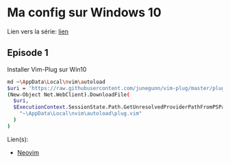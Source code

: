 # Ma config sur Windows 10

Lien vers la série: [lien](https://www.youtube.com/playlist?list=PLuWyq_EO5_ALS-X7aNbe_cv_aMMTY3ZrB)

## Episode 1

Installer Vim-Plug sur Win10

```bash
md ~\AppData\Local\nvim\autoload
$uri = 'https://raw.githubusercontent.com/junegunn/vim-plug/master/plug.vim'
(New-Object Net.WebClient).DownloadFile(
  $uri,
  $ExecutionContext.SessionState.Path.GetUnresolvedProviderPathFromPSPath(
    "~\AppData\Local\nvim\autoload\plug.vim"
  )
)
```

Lien(s):

- [Neovim](https://neovim.io/)
